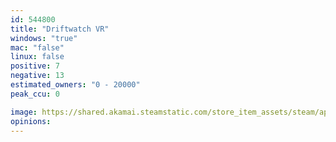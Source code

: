 ```yaml
---
id: 544800
title: "Driftwatch VR"
windows: "true"
mac: "false"
linux: false
positive: 7
negative: 13
estimated_owners: "0 - 20000"
peak_ccu: 0

image: https://shared.akamai.steamstatic.com/store_item_assets/steam/apps/544800/header.jpg?t=1729172936
opinions:
---
```

